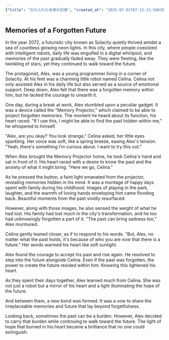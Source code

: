 ```yaml
---
{"title": "忘れられた未来の記憶", "created_at": "2025-07-01T07:12:23.500309+09:00", "pattern_id": 8, "pattern_name": "未来の忘却型", "year": 2072}
---
```


## Memories of a Forgotten Future

In the year 2072, a futuristic city known as Solacity quietly thrived amidst a sea of countless glowing neon lights. In this city, where people coexisted with intelligent robots, daily life was engulfed in a digital whirlpool, and memories of the past gradually faded away. They were fleeting, like the twinkling of stars, yet they continued to walk toward the future.

The protagonist, Alex, was a young programmer living in a corner of Solacity. At his feet was a charming little robot named Celina. Celina not only assisted Alex in his daily life but also served as a source of emotional support. Deep down, Alex felt that there was a forgotten memory within him, but he lacked the courage to unearth it.

One day, during a break at work, Alex stumbled upon a peculiar gadget. It was a device called the "Memory Projector," which claimed to be able to project forgotten memories. The moment he heard about its function, his heart raced. "If I use this, I might be able to find the past hidden within me," he whispered to himself.

"Alex, are you okay? You look strange," Celina asked, her little eyes sparkling. Her voice was soft, like a spring breeze, easing Alex's tension. "Yeah, there's something I'm curious about. I want to try this out."

When Alex brought the Memory Projector home, he took Celina's hand and sat in front of it. His heart raced with a desire to know the past and the anxiety of what it might bring. "Here we go, Celina."

As he pressed the button, a faint light emanated from the projector, revealing memories hidden in his mind. It was a montage of happy days spent with family during his childhood. Images of playing in the park, laughter, and the warmth of loving hands enveloping him came flooding back. Beautiful moments from the past vividly resurfaced.

However, along with those images, he also sensed the weight of what he had lost. His family had lost much in the city's transformation, and he too had unknowingly forgotten a part of it. "The past can bring sadness too," Alex murmured.

Celina gently leaned closer, as if to respond to his words. "But, Alex, no matter what the past holds, it's because of who you are now that there is a future." Her words warmed his heart like soft sunlight.

Alex found the courage to accept his past and rise again. He resolved to step into the future alongside Celina. Even if the past was forgotten, the power to create the future resided within him. Knowing this lightened his heart.

As they spent their days together, Alex learned much from Celina. She was not just a robot but a mirror of his heart and a light illuminating the hope of the future.

And between them, a new bond was formed. It was a vow to share the irreplaceable memories and future that lay beyond forgetfulness.

Looking back, sometimes the past can be a burden. However, Alex decided to carry that burden while continuing to walk toward the future. The light of hope that burned in his heart became a brilliance that no one could extinguish.
